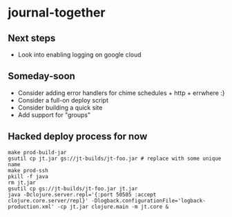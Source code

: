 # journal-together

## Next steps
- Look into enabling logging on google cloud

## Someday-soon
- Consider adding error handlers for chime schedules + http + errwhere :}
- Consider a full-on deploy script
- Consider building a quick site
- Add support for "groups"

## Hacked deploy process for now

```
make prod-build-jar
gsutil cp jt.jar gs://jt-builds/jt-foo.jar # replace with some unique name
make prod-ssh
pkill -f java
rm jt.jar
gsutil cp gs://jt-builds/jt-foo.jar jt.jar
java -Dclojure.server.repl='{:port 50505 :accept clojure.core.server/repl}' -Dlogback.configurationFile='logback-production.xml' -cp jt.jar clojure.main -m jt.core &
```